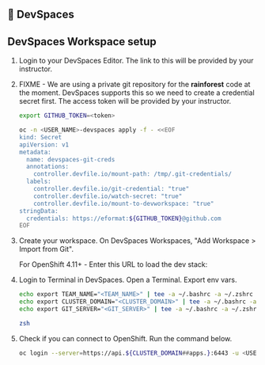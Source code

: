 ## 🌲 DevSpaces
## DevSpaces Workspace setup

1. Login to your DevSpaces Editor. The link to this will be provided by your instructor.

2. FIXME - We are using a private git repository for the **rainforest** code at the moment. DevSpaces supports this so we need to create a credential secret first. The access token will be provided by your instructor.

   ```bash
   export GITHUB_TOKEN=<token>
   ```

   ```bash
   oc -n <USER_NAME>-devspaces apply -f - <<EOF
   kind: Secret
   apiVersion: v1
   metadata:
     name: devspaces-git-creds
     annotations:
       controller.devfile.io/mount-path: /tmp/.git-credentials/
     labels:
       controller.devfile.io/git-credential: "true"
       controller.devfile.io/watch-secret: "true"
       controller.devfile.io/mount-to-devworkspace: "true"
   stringData:
     credentials: https://eformat:${GITHUB_TOKEN}@github.com
   EOF
   ```

3. Create your workspace. On DevSpaces Workspaces, "Add Workspace > Import from Git".

   <p> 
   For OpenShift 4.11+ - Enter this URL to load the dev stack:</br>
   <span style="color:blue;"><a id=crw_dev_filelocation_4.11 href=""></a></span>
   </p>

4. Login to Terminal in DevSpaces. Open a Terminal. Export env vars.
 
    ```bash
    echo export TEAM_NAME="<TEAM_NAME>" | tee -a ~/.bashrc -a ~/.zshrc 
    echo export CLUSTER_DOMAIN="<CLUSTER_DOMAIN>" | tee -a ~/.bashrc -a ~/.zshrc
    echo export GIT_SERVER="<GIT_SERVER>" | tee -a ~/.bashrc -a ~/.zshrc
    ```
   
   ```bash
   zsh
   ```

5. Check if you can connect to OpenShift. Run the command below.

    ```bash
    oc login --server=https://api.${CLUSTER_DOMAIN##apps.}:6443 -u <USER_NAME> -p <PASSWORD>
    ```
